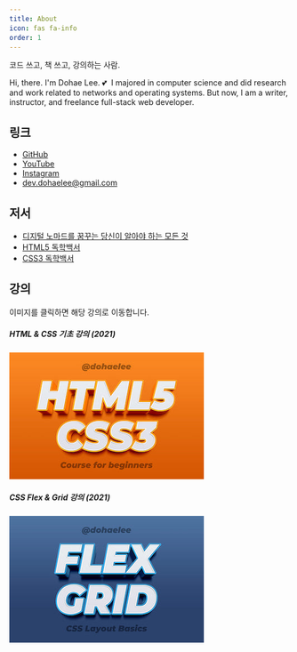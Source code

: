 ```yaml
---
title: About
icon: fas fa-info
order: 1
---
```


코드 쓰고, 책 쓰고, 강의하는 사람.

Hi, there. I'm Dohae Lee. 💕&nbsp; I majored in computer science and did research and work related to networks and operating systems. But now, I am a writer, instructor, and freelance full-stack web developer.

## 링크

- [GitHub](https://github.com/dohaelee)
- [YouTube](https://www.youtube.com/channel/UCRf6ut93gIImnmdebqdPI9A)
- [Instagram](https://instagram.com/dev.dohaelee)
- [dev.dohaelee@gmail.com](mailto:dev.dohaelee@gmail.com)

## 저서

- [디지털 노마드를 꿈꾸는 당신이 알아야 하는 모든 것](http://digital.kyobobook.co.kr/digital/ebook/ebookDetail.ink?selectedLargeCategory=001&barcode=480D201208350&orderClick=LAG&Kc=)
- [HTML5 독학백서](http://digital.kyobobook.co.kr/digital/ebook/ebookDetail.ink?selectedLargeCategory=001&barcode=480D210130780&orderClick=LEH&Kc=)
- [CSS3 독학백서](http://digital.kyobobook.co.kr/digital/ebook/ebookDetail.ink?selectedLargeCategory=001&barcode=480D210330180&orderClick=LAG&Kc=)

## 강의

이미지를 클릭하면 해당 강의로 이동합니다.

##### HTML & CSS 기초 강의 (2021)

<a href="https://www.youtube.com/playlist?list=PLI33CnBTx2MYe0rqJ2nMSbfUqLmWIJtaV"><img src="../assets/img/lectures/html-css.jpg" /></a>

##### CSS Flex & Grid 강의 (2021)

<a href="https://www.inflearn.com/course/플렉스-그리드-예제?inst=dc6256fb"><img src="../assets/img/lectures/css-flex-grid.jpg" /></a>
